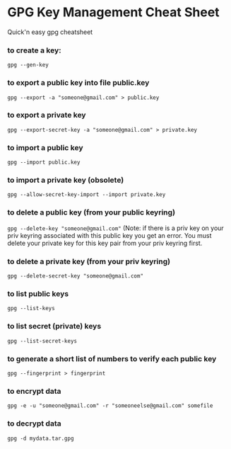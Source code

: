 [//]: # (tags: gpg encryption generate keys key management import export secret private public keyring)

# GPG Key Management Cheat Sheet #
Quick'n easy gpg cheatsheet

### to create a key:
`gpg --gen-key`

### to export a public key into file public.key
`gpg --export -a "someone@gmail.com" > public.key`

### to export a private key
`gpg --export-secret-key -a "someone@gmail.com" > private.key`

### to import a public key
`gpg --import public.key`

### to import a private key (obsolete)
`gpg --allow-secret-key-import --import private.key`

### to delete a public key (from your public keyring)
`gpg --delete-key "someone@gmail.com"` (Note: if there is a priv key on your priv keyring associated with this
public key you get an error. You must delete your private key for this key pair from your priv keyring first.

### to delete a private key (from your priv keyring)
`gpg --delete-secret-key "someone@gmail.com"`

### to list public keys
`gpg --list-keys`

### to list secret (private) keys
`gpg --list-secret-keys`

### to generate a short list of numbers to verify each public key
`gpg --fingerprint > fingerprint`

### to encrypt data
`gpg -e -u "someone@gmail.com" -r "someoneelse@gmail.com" somefile`

### to decrypt data
`gpg -d mydata.tar.gpg`

